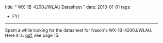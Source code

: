 title: " WX-1B-4200J/WLAU Datasheet "
date: 2013-01-01
tags:
- FYI
---


Spent a while looking for the datasheet for Nason's WX-1B-4200J/WLAU.  Here it is: [pdf](http://www.nasonptc.com/pdfs/Switches_Catalog.pdf#page=15), see page 15.


